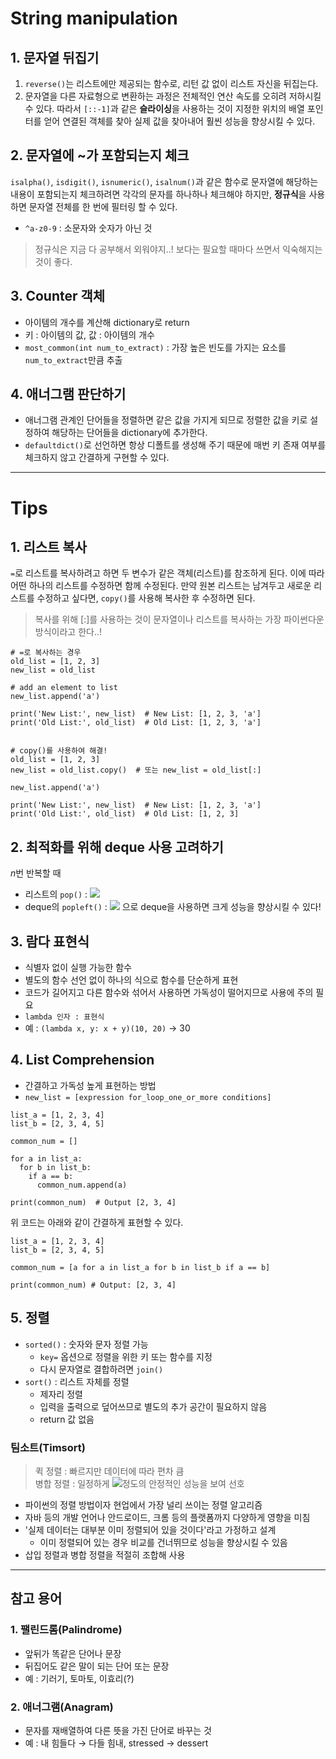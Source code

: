 # String manipulation
## 1. 문자열 뒤집기
1. `reverse()`는 리스트에만 제공되는 함수로, 리턴 값 없이 리스트 자신을 뒤집는다.
2.  문자열을 다른 자료형으로 변환하는 과정은 전체적인 연산 속도를 오히려 저하시킬 수 있다.
따라서 `[::-1]`과 같은 **슬라이싱**을 사용하는 것이 지정한 위치의 배열 포인터를 얻어 연결된 객체를 찾아 실제 값을 찾아내어 훨씬 성능을 향상시킬 수 있다.
## 2. 문자열에 ~가 포함되는지 체크
`isalpha()`, `isdigit()`, `isnumeric()`, `isalnum()`과 같은 함수로 문자열에 해당하는 내용이 포함되는지 체크하려면 각각의 문자를 하나하나 체크해야 하지만,
**정규식**을 사용하면 문자열 전체를 한 번에 필터링 할 수 있다.
- `^a-z0-9` : 소문자와 숫자가 아닌 것
> 정규식은 지금 다 공부해서 외워야지..! 보다는 필요할 때마다 쓰면서 익숙해지는 것이 좋다.
## 3. Counter 객체
- 아이템의 개수를 계산해 dictionary로 return
- 키 : 아이템의 값, 값 : 아이템의 개수
- `most_common(int num_to_extract)` : 가장 높은 빈도를 가지는 요소를 `num_to_extract`만큼 추출
## 4. 애너그램 판단하기
- 애너그램 관계인 단어들을 정렬하면 같은 값을 가지게 되므로 정렬한 값을 키로 설정하여 해당하는 단어들을 dictionary에 추가한다.
- `defaultdict()`로 선언하면 항상 디폴트를 생성해 주기 때문에 매번 키 존재 여부를 체크하지 않고 간결하게 구현할 수 있다.
-------------------------------
# Tips
## 1. 리스트 복사
`=`로 리스트를 복사하려고 하면 두 변수가 같은 객체(리스트)를 참조하게 된다. 이에 따라 어떤 하나의 리스트를 수정하면 함께 수정된다.
만약 원본 리스트는 남겨두고 새로운 리스트를 수정하고 싶다면, `copy()`를 사용해 복사한 후 수정하면 된다.
> 복사를 위해 [:]를 사용하는 것이 문자열이나 리스트를 복사하는 가장 파이썬다운 방식이라고 한다..!
  ```
  # =로 복사하는 경우
  old_list = [1, 2, 3]
  new_list = old_list

  # add an element to list
  new_list.append('a')

  print('New List:', new_list)  # New List: [1, 2, 3, 'a']
  print('Old List:', old_list)  # Old List: [1, 2, 3, 'a']


  # copy()를 사용하여 해결!
  old_list = [1, 2, 3]
  new_list = old_list.copy()  # 또는 new_list = old_list[:]

  new_list.append('a')

  print('New List:', new_list)  # New List: [1, 2, 3, 'a']
  print('Old List:', old_list)  # Old List: [1, 2, 3]
  ```
## 2. 최적화를 위해 deque 사용 고려하기
*n*번 반복할 때<br>
- 리스트의 `pop()` : <img src="https://render.githubusercontent.com/render/math?math=O(n^2)">
- deque의 `popleft()` : <img src="https://render.githubusercontent.com/render/math?math=O(n)">
으로 deque을 사용하면 크게 성능을 향상시킬 수 있다!
## 3. 람다 표현식
- 식별자 없이 실행 가능한 함수
- 별도의 함수 선언 없이 하나의 식으로 함수를 단순하게 표현
- 코드가 길어지고 다른 함수와 섞어서 사용하면 가독성이 떨어지므로 사용에 주의 필요
- `lambda 인자 : 표현식`
- 예 : `(lambda x, y: x + y)(10, 20)` → 30
## 4. List Comprehension
- 간결하고 가독성 높게 표현하는 방법
- `new_list = [expression for_loop_one_or_more conditions]`
```
list_a = [1, 2, 3, 4]
list_b = [2, 3, 4, 5]

common_num = []

for a in list_a:
  for b in list_b:
    if a == b:
      common_num.append(a)
      
print(common_num)  # Output [2, 3, 4]
```
위 코드는 아래와 같이 간결하게 표현할 수 있다.
```
list_a = [1, 2, 3, 4]
list_b = [2, 3, 4, 5]

common_num = [a for a in list_a for b in list_b if a == b]

print(common_num) # Output: [2, 3, 4]
```
## 5. 정렬
- `sorted()` : 숫자와 문자 정렬 가능
  - `key=` 옵션으로 정렬을 위한 키 또는 함수를 지정
  - 다시 문자열로 결합하려면 `join()`
- `sort()` : 리스트 자체를 정렬
  - 제자리 정렬
  - 입력을 출력으로 덮어쓰므로 별도의 추가 공간이 필요하지 않음
  - return 값 없음
### 팀소트(Timsort)
> 퀵 정렬 : 빠르지만 데이터에 따라 편차 큼<br>
병합 정렬 : 일정하게 <img src="https://render.githubusercontent.com/render/math?math=O(nlogn)">정도의 안정적인 성능을 보여 선호
- 파이썬의 정렬 방법이자 현업에서 가장 널리 쓰이는 정렬 알고리즘
- 자바 등의 개발 언어나 안드로이드, 크롬 등의 플랫폼까지 다양하게 영향을 미침
- '실제 데이터는 대부분 이미 정렬되어 있을 것이다'라고 가정하고 설계
  - 이미 정렬되어 있는 경우 비교를 건너뛰므로 성능을 향상시킬 수 있음
- 삽입 정렬과 병합 정렬을 적절히 조합해 사용
-----------------------
## 참고 용어
### 1. 팰린드롬(Palindrome)
- 앞뒤가 똑같은 단어나 문장
- 뒤집어도 같은 말이 되는 단어 또는 문장
- 예 : 기러기, 토마토, 이효리(?)
### 2. 애너그램(Anagram)
- 문자를 재배열하여 다른 뜻을 가진 단어로 바꾸는 것
- 예 : 내 힘들다 → 다들 힘내, stressed → dessert
